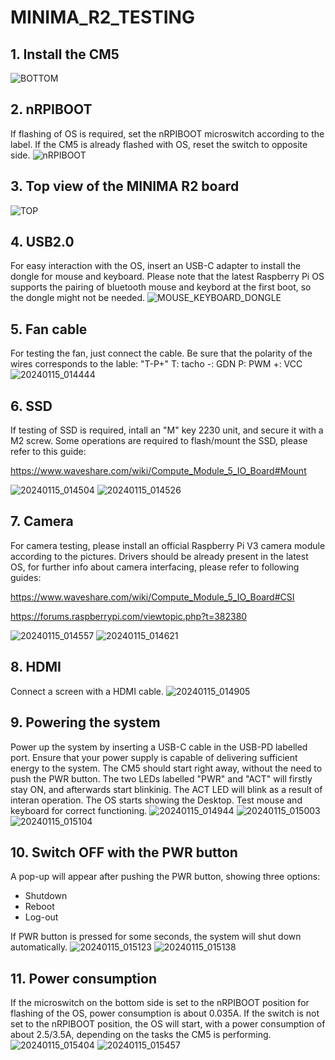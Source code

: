 # MINIMA_R2_TESTING

## 1. Install the CM5
![BOTTOM](https://github.com/user-attachments/assets/60494fc7-2574-42d5-9d8c-7e5b62b9094a)

## 2. nRPIBOOT
If flashing of OS is required, set the nRPIBOOT microswitch according to the label.
If the CM5 is already flashed with OS, reset the switch to opposite side.
![nRPIBOOT](https://github.com/user-attachments/assets/4bc92f91-fb2c-4bff-8013-3b35c0da66d9)

## 3. Top view of the MINIMA R2 board
![TOP](https://github.com/user-attachments/assets/51ba81de-5662-43ef-aea4-b668e7ca048b)

## 4. USB2.0
For easy interaction with the OS, insert an USB-C adapter to install the dongle for mouse and keyboard.
Please note that the latest Raspberry Pi OS supports the pairing of bluetooth mouse and keybord at the first boot, so the dongle might not be needed.
![MOUSE_KEYBOARD_DONGLE](https://github.com/user-attachments/assets/29881437-bda7-46c8-a738-f751389eb756)

## 5. Fan cable
For testing the fan, just connect the cable. Be sure that the polarity of the wires corresponds to the lable:
"T-P+"
T: tacho
-: GDN
P: PWM
+: VCC
![20240115_014444](https://github.com/user-attachments/assets/302a785b-1fc1-422d-ab77-5817c00dd633)

## 6. SSD
If testing of SSD is required, intall an "M" key 2230 unit, and secure it with a M2 screw.
Some operations are required to flash/mount the SSD, please refer to this guide:

https://www.waveshare.com/wiki/Compute_Module_5_IO_Board#Mount

![20240115_014504](https://github.com/user-attachments/assets/bf5a809a-c4e0-4cfe-a8ca-1d0c2c703480)
![20240115_014526](https://github.com/user-attachments/assets/4e64c892-0fde-4393-a0d0-baf07d4e1b57)

## 7. Camera
For camera testing, please install an official Raspberry Pi V3 camera module according to the pictures.
Drivers should be already present in the latest OS, for further info about camera interfacing, please refer to following guides:

https://www.waveshare.com/wiki/Compute_Module_5_IO_Board#CSI

https://forums.raspberrypi.com/viewtopic.php?t=382380

![20240115_014557](https://github.com/user-attachments/assets/48e39da2-a4b6-4b17-b0a0-8727243eebf9)
![20240115_014621](https://github.com/user-attachments/assets/aeeb97bc-b582-4d8e-aa3b-7c9c50eee080)

## 8. HDMI
Connect a screen with a HDMI cable.
![20240115_014905](https://github.com/user-attachments/assets/0a3b81ee-099c-4183-80b2-28e03589295a)

## 9. Powering the system
Power up the system by inserting a USB-C cable in the USB-PD labelled port. Ensure that your power supply is capable of delivering sufficient energy to the system.
The CM5 should start right away, without the need to push the PWR button. The two LEDs labelled "PWR" and "ACT" will firstly stay ON, and afterwards start blinkinig. The ACT LED will blink as a result of interan operation.
The OS starts showing the Desktop. Test mouse and keyboard for correct functioning.
![20240115_014944](https://github.com/user-attachments/assets/583baedc-8a3b-42cd-b3a5-399fc5a99975)
![20240115_015003](https://github.com/user-attachments/assets/916d0214-3095-48e6-a1af-0a7429a659b2)
![20240115_015104](https://github.com/user-attachments/assets/e1a9bf88-d843-4ade-b0bb-9a779284d80a)

## 10. Switch OFF with the PWR button
A pop-up will appear after pushing the PWR button, showing three options:

- Shutdown
- Reboot
- Log-out

If PWR button is pressed for some seconds, the system will shut down automatically.
![20240115_015123](https://github.com/user-attachments/assets/ca0b70e2-a3dd-4f83-ba0d-8b24d386f9ff)
![20240115_015138](https://github.com/user-attachments/assets/743f5190-cf4d-4ad1-a92e-8d4dae48b2f0)

## 11. Power consumption
If the microswitch on the bottom side is set to the nRPIBOOT position for flashing of the OS, power consumption is about 0.035A.
If the switch is not set to the nRPIBOOT position, the OS will start, with a power consumption of about 2.5/3.5A, depending on the tasks the CM5 is performing.
![20240115_015404](https://github.com/user-attachments/assets/4edc339b-6c62-4442-9904-15058cbdf34d)
![20240115_015457](https://github.com/user-attachments/assets/3c87073c-5437-4204-b376-1ad07c62f4ee)
